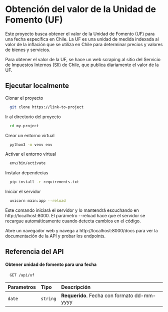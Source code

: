# Obtención del valor de la Unidad de Fomento (UF)

Este proyecto busca obtener el valor de la Unidad de Fomento (UF) para una fecha específica en Chile. La UF es una unidad de medida indexada al valor de la inflación que se utiliza en Chile para determinar precios y valores de bienes y servicios.

Para obtener el valor de la UF, se hace un web scraping al sitio del Servicio de Impuestos Internos (SII) de Chile, que publica diariamente el valor de la UF.

## Ejecutar localmente

Clonar el proyecto

```bash
  git clone https://link-to-project
```

Ir al directorio del proyecto

```bash
  cd my-project
```

Crear un entorno virtual

```bash
  python3 -m venv env
```

Activar el entorno virtual

```bash
  env/bin/activate
```

Instalar dependecias

```bash
  pip install -r requirements.txt
```

Iniciar el servidor

```bash
  uvicorn main:app --reload
```

Este comando iniciará el servidor y lo mantendrá escuchando en http://localhost:8000. El parámetro --reload hace que el servidor se recargue automáticamente cuando detecta cambios en el código.

Abre un navegador web y navega a http://localhost:8000/docs para ver la documentación de la API y probar los endpoints.

## Referencia del API

#### Obtener unidad de fomento para una fecha

```http
  GET /api/uf
```

| Parametros | Tipo     | Descripción                                 |
| :--------- | :------- | :------------------------------------------ |
| `date`     | `string` | **Requerido**. Fecha con formato dd-mm-yyyy |
